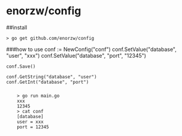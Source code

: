 enorzw/config
===================================

##install 

    > go get github.com/enorzw/config
  
###how to use
    conf := NewConfig("conf")
    conf.SetValue("database", "user", "xxx")
    conf.SetValue("database", "port", "12345")

    conf.Save()
  
    conf.GetString("database", "user")
    conf.GetInt("database", "port")
###
    
        > go run main.go
        xxx
        12345
        > cat conf
        [database]
        user = xxx
        port = 12345
